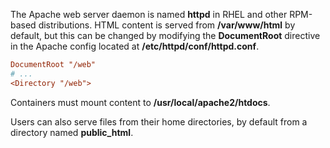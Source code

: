 The Apache web server daemon is named **httpd** in RHEL and other RPM-based distributions.
HTML content is served from **/var/www/html** by default, but this can be changed by modifying the **DocumentRoot** directive in the Apache config located at **/etc/httpd/conf/httpd.conf**.

```ini title="/etc/httpd/conf/httpd.conf"
DocumentRoot "/web"
# ...
<Directory "/web">
```

Containers must mount content to **/usr/local/apache2/htdocs**.

Users can also serve files from their home directories, by default from a directory named **public\_html**.
